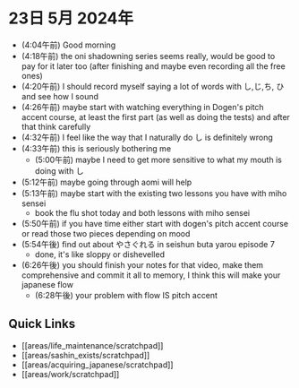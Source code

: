 # 23日 5月 2024年
- (4:04午前) Good morning
- (4:18午前) the oni shadowning series seems really, would be good to pay for it later too (after finishing and maybe even recording all the free ones)
- (4:20午前) I should record myself saying a lot of words with し,じ,ち, ひ and see how I sound
- (4:26午前) maybe start with watching everything in Dogen's pitch accent course, at least the first part (as well as doing the tests) and after that think carefully
- (4:32午前) I feel like the way that I naturally do し is definitely wrong
- (4:33午前) this is seriously bothering me
  - (5:00午前) maybe I need to get more sensitive to what my mouth is doing with し
- (5:12午前) maybe going through aomi will help
- (5:13午前) maybe start with the existing two lessons you have with miho sensei
  - book the flu shot today and both lessons with miho sensei
- (5:50午前) if you have time either start with dogen's pitch accent course or read those two pieces depending on mood
- (5:54午後) find out about やさぐれる in seishun buta yarou episode 7
  - done, it's like sloppy or dishevelled
- (6:26午後) you should finish your notes for that video, make them comprehensive and commit it all to memory, I think this will make your japanese flow
  - (6:28午後) your problem with flow IS pitch accent
















## Quick Links
- [[areas/life_maintenance/scratchpad]]
- [[areas/sashin_exists/scratchpad]]
- [[areas/acquiring_japanese/scratchpad]]
- [[areas/work/scratchpad]]
